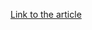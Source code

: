 [Link to the article](https://research.checkpoint.com/2024/25th-november-threat-intelligence-report/)
